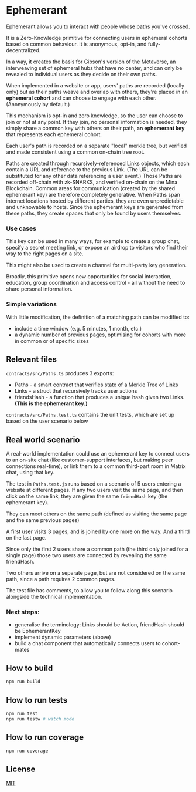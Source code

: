 # Ephemerant

Ephemerant allows you to interact with people whose paths you've crossed.

It is a Zero-Knowledge primitive for connecting users in ephemeral cohorts based on common behaviour. It is anonymous, opt-in, and fully-decentralized.

In a way, it creates the basis for Gibson's version of the Metaverse, an interweaving set of ephemeral hubs that have no center, and can only be revealed to individual users as they decide on their own paths.

When implemented in a website or app, users' paths are recorded (locally only) but as their paths weave and overlap with others, they're placed in an **ephemeral cohort** and can choose to engage with each other. (Anonymously by default.)

This mechanism is opt-in and zero knowledge, so the user can choose to join or not at any point. If they join, no personal information is needed, they simply share a common key with others on their path, **an ephemerant key** that represents each ephemeral cohort. 

Each user's path is recorded on a separate "local" merkle tree, but verified and made consistent using a common on-chain tree root.

Paths are created through recursively-referenced Links objects, which each contain a URL and reference to the previous Link. (The URL can be substituted for any other data referencing a user event.) Those Paths are recorded off-chain with zk-SNARKS, and verified on-chain on the Mina Blockchain.  Common areas for communication (created by the shared ephemerant key) are therefore completely generative.  When Paths span internet locations hosted by different parties, they are even unpredictable and unknowable to hosts. Since the ephemerant keys are generated from these paths, they create spaces that only be found by users themselves.


### Use cases
This key can be used in many ways, for example to create a group chat, specify a secret meeting link, or expose an airdrop to visitors who find their way to the right pages on a site.

This might also be used to create a channel for multi-party key generation.

Broadly, this primitive opens new opportunities for social interaction, education, group coordination and access control - all without the need to share personal information.

### Simple variations
With little modification, the definition of a matching path can be modified to:
 - include a time window (e.g. 5 minutes, 1 month, etc.)
 - a dynamic number of previous pages, optimising for cohorts with more in common or of specific sizes

## Relevant files

`contracts/src/Paths.ts` produces 3 exports: 
- Paths - a smart contract that verifies state of a Merkle Tree of Links
- Links - a struct that recursively tracks user actions
- friendsHash - a function that produces a unique hash given two Links. **(This is the ephemerant key.)**

`contracts/src/Paths.test.ts` contains the unit tests, which are set up based on the user scenario below

## Real world scenario 
A real-world implementation could use an ephemerant key to connect users to an on-site chat (like customer-support interfaces, but making peer connections real-time), or link them to a common third-part room in Matrix chat, using that key.

The test in `Paths.test.js` runs based on a scenario of 5 users entering a website at different pages. If any two users visit the same page, and then click on the same link, they are given the same `friendHash` key (the ephemerant key).  


They can meet others on the same path (defined as visiting the same page and the same previous pages)

A first user visits 3 pages, and is joined by one more on the way. And a third on the last page.

Since only the first 2 users share a common path (the third only joined for a single page) those two users are connected by revealing the same friendHash.

Two others arrive on a separate page, but are not considered on the same path, since a path requires 2 common pages.

The test file has comments, to allow you to follow along this scenario alongside the technical implementation.

### Next steps:
- generalise the terminology: Links should be Action, friendHash should be EphemerantKey
- implement dynamic parameters (above)
- build a chat component that automatically connects users to cohort-mates

## How to build
```sh
npm run build
```

## How to run tests
```sh
npm run test
npm run testw # watch mode
```

## How to run coverage

```sh
npm run coverage
```

## License

[MIT](LICENSE)
